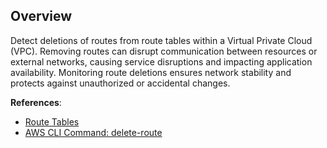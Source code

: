 ## Overview

Detect deletions of routes from route tables within a Virtual Private Cloud (VPC). Removing routes can disrupt communication between resources or external networks, causing service disruptions and impacting application availability. Monitoring route deletions ensures network stability and protects against unauthorized or accidental changes.

**References**:
- [Route Tables](https://docs.aws.amazon.com/vpc/latest/userguide/VPC_Route_Tables.html)
- [AWS CLI Command: delete-route](https://docs.aws.amazon.com/cli/latest/reference/ec2/delete-route.html)
